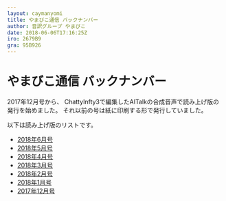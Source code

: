 ```yaml
---
layout: caymanyomi
title: やまびこ通信 バックナンバー
author: 音訳グループ やまびこ
date: 2018-06-06T17:16:25Z
iro: 2679B9
gra: 95B926
---
```


# やまびこ通信 バックナンバー

2017年12月号から、 ChattyInfty3で編集したAITalkの合成音声で読み上げ版の発行を始めました。 それ以前の号は紙に印刷する形で発行していました。

以下は読み上げ版のリストです。

- <a href="tusin201806.html">2018年6月号</a>
- <a href="tusin201805.html">2018年5月号</a>
- <a href="tusin201804.html">2018年4月号</a>
- <a href="tusin201803.html">2018年3月号</a>
- <a href="tusin201802.html">2018年2月号</a>
- <a href="tusin201801.html">2018年1月号</a>
- <a href="tusin201712.html">2017年12月号</a>

